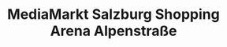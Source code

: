 ---
title: "MediaMarkt Salzburg Shopping Arena Alpenstraße"
url: /salzburg/mediamarkt-salzburg-shopping-arena-alpenstrasse/
shop: Elektronik
---